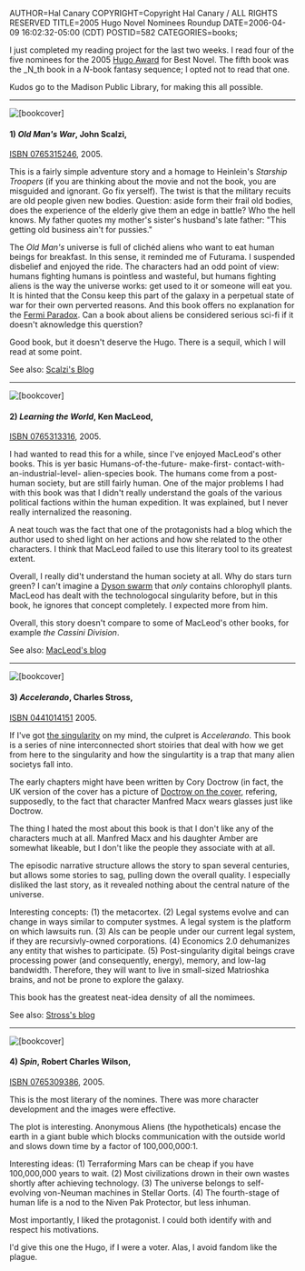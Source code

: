 AUTHOR=Hal Canary
COPYRIGHT=Copyright Hal Canary / ALL RIGHTS RESERVED
TITLE=2005 Hugo Novel Nominees Roundup
DATE=2006-04-09 16:02:32-05:00 (CDT)
POSTID=582
CATEGORIES=books;

I just completed my reading project for the last two weeks. I read four of the five nominees for the 2005
[Hugo Award](http://en.wikipedia.org/wiki/Hugo_Award) for Best Novel. The fifth book was the _N_th book in a _N_\-book fantasy sequence; I opted not to read that one.

Kudos go to the Madison Public Library, for making this all possible.

* * *

![[bookcover]](https://halcanary.org/images/book-scalzi-old-mans-war.jpg)

#### **1)** _Old Man's War_, John Scalzi,
[ISBN 0765315246](https://halcanary.org/isbn/?0765315246/Old+Man's+War), 2005.

This is a fairly simple adventure story and a homage to Heinlein's _Starship Troopers_ (if you are thinking about the movie and not the book, you are misguided and ignorant. Go fix yerself). The twist is that the military recuits are old people given new bodies. Question: aside form their frail old bodies, does the experience of the elderly give them an edge in battle? Who the hell knows. My father quotes my mother's sister's husband's late father: "This getting old business ain't for pussies."

The _Old Man's_ universe is full of clichéd aliens who want to eat human beings for breakfast. In this sense, it reminded me of Futurama. I suspended disbelief and enjoyed the ride. The characters had an odd point of view: humans fighting humans is pointless and wasteful, but humans fighting aliens is the way the universe works: get used to it or someone will eat you. It is hinted that the Consu keep this part of the galaxy in a perpetual state of war for their own perverted reasons. And this book offers no explanation for the
[Fermi Paradox](http://en.wikipedia.org/wiki/Fermi_paradox). Can a book about aliens be considered serious sci-fi if it doesn't aknowledge this querstion?

Good book, but it doesn't deserve the Hugo. There is a sequil, which I will read at some point.

See also:
[Scalzi's Blog](http://www.scalzi.com/whatever/)

* * *

![[bookcover]](https://halcanary.org/images/book-learning-the-world.jpg)

#### **2)** _Learning the World_, Ken MacLeod,
[ISBN 0765313316](https://halcanary.org/isbn/?0765313316/Learning+the+World), 2005.

I had wanted to read this for a while, since I've enjoyed MacLeod's other books. This is yer basic Humans-of-the-future- make-first- contact-with- an-industrial-level- alien-species book. The humans come from a post-human society, but are still fairly human. One of the major problems I had with this book was that I didn't really understand the goals of the various political factions within the human expedition. It was explained, but I never really internalized the reasoning.

A neat touch was the fact that one of the protagonists had a blog which the author used to shed light on her actions and how she related to the other characters. I think that MacLeod failed to use this literary tool to its greatest extent.

Overall, I really did't understand the human society at all. Why do stars turn green? I can't imagine a
[Dyson swarm](http://en.wikipedia.org/wiki/Dyson_sphere) that _only_ contains chlorophyll plants. MacLeod has dealt with the technologocal singularity before, but in this book, he ignores that concept completely. I expected more from him.

Overall, this story doesn't compare to some of MacLeod's other books, for example _the Cassini Division_.

See also:
[MacLeod's blog](http://kenmacleod.blogspot.com/)

* * *

![[bookcover]](https://halcanary.org/images/book-accelerando.jpg)

#### **3)** _Accelerando_, Charles Stross,
[ISBN 0441014151](https://halcanary.org/isbn/?0441014151/Accelerando) 2005.

If I've got
[the singularity](http://en.wikipedia.org/wiki/Technological_singularity) on my mind, the culpret is _Accelerando_. This book is a series of nine interconnected short stoiries that deal with how we get from here to the singularity and how the singulartity is a trap that many alien societys fall into.

The early chapters might have been written by Cory Doctrow (in fact, the UK version of the cover has a picture of
[Doctrow on the cover](http://www.accelerando.org/2005/08/28/), refering, supposedly, to the fact that character Manfred Macx wears glasses just like Doctrow.

The thing I hated the most about this book is that I don't like any of the characters much at all. Manfred Macx and his daughter Amber are somewhat likeable, but I don't like the people they associate with at all.

The episodic narrative structure allows the story to span several centuries, but allows some stories to sag, pulling down the overall quality. I especially disliked the last story, as it revealed nothing about the central nature of the universe.

Interesting concepts: (1) the metacortex. (2) Legal systems evolve and can change in ways similar to computer systmes. A legal system is the platform on which lawsuits run. (3) AIs can be people under our current legal system, if they are recursivly-owned corporations. (4) Economics 2.0 dehumanizes any entity that wishes to participate. (5) Post-singularity digital beings crave processing power (and consequently, energy), memory, and low-lag bandwidth. Therefore, they will want to live in small-sized Matrioshka brains, and not be prone to explore the galaxy.

This book has the greatest neat-idea density of all the nomimees.

See also:
[Stross's blog](http://www.antipope.org/charlie/blog-static/)

* * *

![[bookcover]](https://halcanary.org/images/book-rcw-spin.jpg)

#### **4)** _Spin_, Robert Charles Wilson,
[ISBN 0765309386](https://halcanary.org/isbn/?0765309386/Spin+%28novel%29), 2005.

This is the most literary of the nomines. There was more character development and the images were effective.

The plot is interesting. Anonymous Aliens (the hypotheticals) encase the earth in a giant buble which blocks communication with the outside world and slows down time by a factor of 100,000,000:1.

Interesting ideas: (1) Terraforming Mars can be cheap if you have 100,000,000 years to wait. (2) Most civilizations drown in their own wastes shortly after achieving technology. (3) The universe belongs to self-evolving von-Neuman machines in Stellar Oorts. (4) The fourth-stage of human life is a nod to the Niven Pak Protector, but less inhuman.

Most importantly, I liked the protagonist. I could both identify with and respect his motivations.

I'd give this one the Hugo, if I were a voter. Alas, I avoid fandom like the plague.
